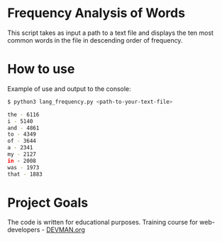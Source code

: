 # Frequency Analysis of Words

This script takes as input a path to a text file and displays the ten most common words in the file in descending order of frequency.

# How to use

Example of use and output to the console:
```bash
$ python3 lang_frequency.py <path-to-your-text-file>

the - 6116
i - 5140
and - 4861
to - 4349
of - 3644
a - 2341
my - 2127
in - 2008
was - 1973
that - 1883
```

# Project Goals

The code is written for educational purposes. Training course for web-developers - [DEVMAN.org](https://devman.org)
